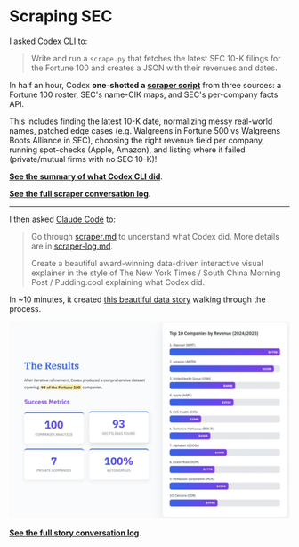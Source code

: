 # Scraping SEC

I asked [Codex CLI](https://developers.openai.com/codex/cli/) to:

> Write and run a `scrape.py` that fetches the latest SEC 10-K filings for the Fortune 100 and creates a JSON with their revenues and dates.

In half an hour, Codex **one-shotted a [scraper script](scrape.py)** from three sources: a Fortune 100 roster, SEC's name-CIK maps, and SEC's per-company facts API.

This includes finding the latest 10-K date, normalizing messy real-world names, patched edge cases (e.g. Walgreens in Fortune 500 vs Walgreens Boots Alliance in SEC), choosing the right revenue field per company, running spot-checks (Apple, Amazon), and listing where it failed (private/mutual firms with no SEC 10-K)!

[**See the summary of what Codex CLI did**](scraper.md).

[**See the full scraper conversation log**](scraper-log.md).

---

I then asked [Claude Code](https://claude.com/product/claude-code) to:

> Go through [scraper.md](scraper.md) to understand what Codex did. More details are in [scraper-log.md](scraper-log.md).
>
> Create a beautiful award-winning data-driven interactive visual explainer in the style of The New York Times / South China Morning Post / Pudding.cool explaining what Codex did.

In ~10 minutes, it created [this beautiful data story](story.html) walking through the process.

[![See the data story](screenshot.webp)](story.html)

[**See the full story conversation log**](story-log.md).
